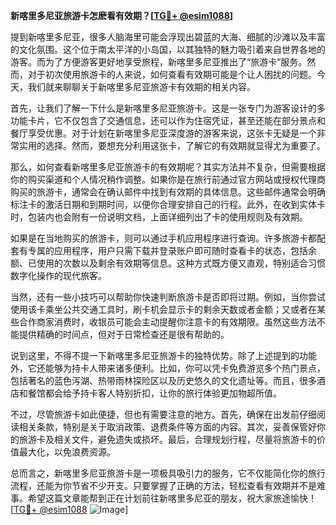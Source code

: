 **新喀里多尼亚旅游卡怎麽看有效期？[[TG💪+ @esim1088](https://t.me/s/esim1088)]**

提到新喀里多尼亚，很多人脑海里可能会浮现出碧蓝的大海、细腻的沙滩以及丰富的文化氛围。这个位于南太平洋的小岛国，以其独特的魅力吸引着来自世界各地的游客。而为了方便游客更好地享受旅程，新喀里多尼亚推出了“旅游卡”服务。然而，对于初次使用旅游卡的人来说，如何查看有效期可能是个让人困扰的问题。今天，我们就来聊聊关于新喀里多尼亚旅游卡有效期的相关内容。

首先，让我们了解一下什么是新喀里多尼亚旅游卡。这是一张专门为游客设计的多功能卡片，它不仅包含了交通信息，还可以作为住宿凭证，甚至还能在部分景点和餐厅享受优惠。对于计划在新喀里多尼亚深度游的游客来说，这张卡无疑是一个非常实用的选择。然而，要想充分利用这张卡，了解它的有效期就显得尤为重要了。

那么，如何查看新喀里多尼亚旅游卡的有效期呢？其实方法并不复杂，但需要根据你的购买渠道和个人情况稍作调整。如果你是在旅行前通过官方网站或授权代理商购买的旅游卡，通常会在确认邮件中找到有效期的具体信息。这些邮件通常会明确标注卡的激活日期和到期时间，以便你合理安排自己的行程。此外，在收到实体卡时，包装内也会附有一份说明文档，上面详细列出了卡的使用规则及有效期。

如果是在当地购买的旅游卡，则可以通过手机应用程序进行查询。许多旅游卡都配套有专属的应用程序，用户只需下载并登录账户即可随时查看卡的状态，包括余额、已使用的次数以及剩余有效期等信息。这种方式既方便又直观，特别适合习惯数字化操作的现代旅客。

当然，还有一些小技巧可以帮助你快速判断旅游卡是否即将过期。例如，当你尝试使用该卡乘坐公共交通工具时，刷卡机会显示卡的剩余天数或者金额；又或者在某些合作商家消费时，收银员可能会主动提醒你注意卡的有效期限。虽然这些方法不能提供精确的时间点，但对于日常检查还是很有帮助的。

说到这里，不得不提一下新喀里多尼亚旅游卡的独特优势。除了上述提到的功能外，它还能够为持卡人带来诸多便利。比如，你可以凭卡免费游览多个热门景点，包括著名的蓝色泻湖、热带雨林探险区以及历史悠久的文化遗址等。而且，很多酒店和餐馆都会给予持卡客人特别折扣，让你的旅行体验更加物超所值。

不过，尽管旅游卡如此便捷，但也有需要注意的地方。首先，确保在出发前仔细阅读相关条款，特别是关于取消政策、退费条件等方面的内容。其次，妥善保管好你的旅游卡及相关文件，避免遗失或损坏。最后，合理规划行程，尽量将旅游卡的价值最大化，以免浪费资源。

总而言之，新喀里多尼亚旅游卡是一项极具吸引力的服务，它不仅能简化你的旅行流程，还能为你节省不少开支。只要掌握了正确的方法，轻松查看有效期并不是难事。希望这篇文章能帮到正在计划前往新喀里多尼亚的朋友，祝大家旅途愉快！[[TG💪+ @esim1088](https://t.me/s/esim1088) ![Image](https://i.postimg.cc/4NQfJmqS/Snipaste-2025-05-13-00-14-12.png)]